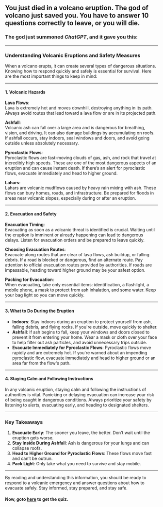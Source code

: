 ## You just died in a volcano eruption. The god of volcano just saved you. You have to answer 10 questions correctly to leave, or you will die.

### The god just summoned *ChatGPT*, and it gave you this:

---

### **Understanding Volcanic Eruptions and Safety Measures**

When a volcano erupts, it can create several types of dangerous situations. Knowing how to respond quickly and safely is essential for survival. Here are the most important things to keep in mind:

---

#### **1. Volcanic Hazards**

**Lava Flows**:  
Lava is extremely hot and moves downhill, destroying anything in its path. Always avoid routes that lead toward a lava flow or are in its projected path.

**Ashfall**:  
Volcanic ash can fall over a large area and is dangerous for breathing, vision, and driving. It can also damage buildings by accumulating on roofs. If ashfall occurs, stay indoors, seal windows and doors, and avoid going outside unless absolutely necessary.

**Pyroclastic Flows**:  
Pyroclastic flows are fast-moving clouds of gas, ash, and rock that travel at incredibly high speeds. These are one of the most dangerous aspects of an eruption and can cause instant death. If there’s an alert for pyroclastic flows, evacuate immediately and head to higher ground.

**Lahars**:  
Lahars are volcanic mudflows caused by heavy rain mixing with ash. These flows can bury homes, roads, and infrastructure. Be prepared for floods in areas near volcanic slopes, especially during or after an eruption.

---

#### **2. Evacuation and Safety**

**Evacuation Timing**:  
Evacuating as soon as a volcanic threat is identified is crucial. Waiting until the eruption is imminent or already happening can lead to dangerous delays. Listen for evacuation orders and be prepared to leave quickly.

**Choosing Evacuation Routes**:  
Evacuate along routes that are clear of lava flows, ash buildup, or falling debris. If a road is blocked or dangerous, find an alternate route. Pay attention to official evacuation routes provided by authorities. If roads are impassable, heading toward higher ground may be your safest option.

**Packing for Evacuation**:  
When evacuating, take only essential items: identification, a flashlight, a mobile phone, a mask to protect from ash inhalation, and some water. Keep your bag light so you can move quickly.

---

#### **3. What to Do During the Eruption**

- **Indoors**: Stay indoors during an eruption to protect yourself from ash, falling debris, and flying rocks. If you're outside, move quickly to shelter.
- **Ashfall**: If ash begins to fall, keep your windows and doors closed to prevent it from entering your home. Wear a mask or cloth over your face to help filter out ash particles, and avoid unnecessary trips outside.
- **Evacuate Immediately for Pyroclastic Flows**: Pyroclastic flows move rapidly and are extremely hot. If you're warned about an impending pyroclastic flow, evacuate immediately and head to higher ground or an area far from the flow's path.

---

#### **4. Staying Calm and Following Instructions**

In any volcanic eruption, staying calm and following the instructions of authorities is vital. Panicking or delaying evacuation can increase your risk of being caught in dangerous conditions. Always prioritize your safety by listening to alerts, evacuating early, and heading to designated shelters.

---

### **Key Takeaways**  
1. **Evacuate Early**: The sooner you leave, the better. Don’t wait until the eruption gets worse.
2. **Stay Inside During Ashfall**: Ash is dangerous for your lungs and can collapse roofs.
3. **Head to Higher Ground for Pyroclastic Flows**: These flows move fast and can’t be outrun.
4. **Pack Light**: Only take what you need to survive and stay mobile.

---

By reading and understanding this information, you should be ready to respond to a volcanic emergency and answer questions about how to evacuate safely. Stay informed, stay prepared, and stay safe.

#### Now, goto [here](https://bjl32.github.io/ela) to get the quiz.

